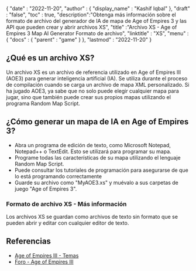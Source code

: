 {
  "date" : "2022-11-20",
  "author" : {
    "display_name" : "Kashif Iqbal"
},
  "draft" : "false",
  "toc" : true,
  "description":"Obtenga más información sobre el formato de archivo del generador de IA de mapa de Age of Empires 3 y las API que pueden crear y abrir archivos XS",
  "title" :"Archivo XS - Age of Empires 3 Map AI Generator Formato de archivo",
  "linktitle" : "XS",
  "menu" : {
    "docs" : {
      "parent" : "game"
}
},
  "lastmod" : "2022-11-20"
}

## ¿Qué es un archivo XS?

Un archivo XS es un archivo de referencia utilizado en Age of Empires III (AOE3) para generar inteligencia artificial (IA). Se utiliza durante el proceso de compilación cuando se carga un archivo de mapa XML personalizado. Si ha jugado AOE3, ya sabe que no solo puede elegir cualquier mapa para jugar, sino que también puede crear sus propios mapas utilizando el programa Random Map Script.

## ¿Cómo generar un mapa de IA en Age of Empires 3?

* Abra un programa de edición de texto, como Microsoft Notepad, Notepad++ o TextEdit. Esto se utilizará para programar su mapa.
* Programe todas las características de su mapa utilizando el lenguaje Random Map Script.
* Puede consultar los tutoriales de programación para asegurarse de que lo está programando correctamente
* Guarde su archivo como "MyAOE3.xs" y muévalo a sus carpetas de juego "Age of Empires 3".

### Formato de archivo XS - Más información

Los archivos XS se guardan como archivos de texto sin formato que se pueden abrir y editar con cualquier editor de texto.

## Referencias

* [Age of Empires III - Temas](https://github.com/topics/aoe)
* [Foro - Age of Empires III](https://forums.ageofempires.com/t/please-make-the-ai-fight-for-map-control-and-resources-long-post-but-worth-it/176307)

